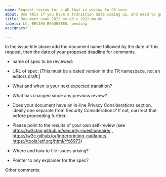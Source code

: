 ```yaml
---
name: Request review for a WD that is moving to CR soon
about: Use this if you have a transition date coming up, and need to get a final review.
title: Document_name 2022-mm-dd > 2022-mm-dd
labels: LC, REVIEW REQUESTED, pending
assignees: ''

---
```


In the issue title above add the document name followed by the date of this request, then the date of your proposed deadline for comments.

- name of spec to be reviewed:
- URL of spec: [This must be a dated version in the TR namespace, not an editors draft.]

- What and when is your next expected transition?
- What has changed since any previous review?
- Does your document have an in-line Privacy Considerations section, ideally one separate from Security Considerations?  If not, corrrect that before proceeding further.
- Please point to the results of your own self-review (see https://w3ctag.github.io/security-questionnaire/ , https://w3c.github.io/fingerprinting-guidance/, https://tools.ietf.org/html/rfc6973)
- Where and how to file issues arising?
- Pointer to any explainer for the spec?

Other comments:
